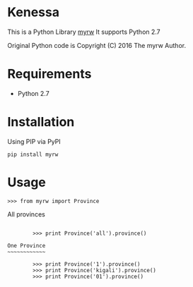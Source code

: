Kenessa
====
This is a Python Library [myrw](https://github.com/rmuhire/kenessa)
It supports Python 2.7

Original Python code is Copyright (C) 2016 The myrw Author.


Requirements
============

-  Python 2.7

Installation
============

Using PIP via PyPI

    pip install myrw
    
Usage
=====

    >>> from myrw import Province
    
All provinces
~~~~~~~~~~~~~

        >>> print Province('all').province()
    
One Province 
~~~~~~~~~~~~

        >>> print Province('1').province()
        >>> print Province('kigali').province()
        >>> print Province('01').province()
